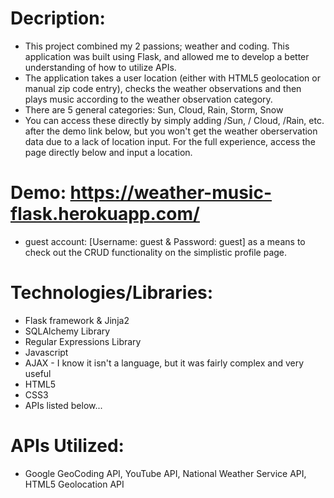# Decription:
- This project combined my 2 passions; weather and coding. This application was built using Flask, and allowed me to develop a better understanding of how to utilize APIs.
- The application takes a user location (either with HTML5 geolocation or manual zip code entry), checks the weather observations and then plays music according to the weather observation category. 
- There are 5 general categories: Sun, Cloud, Rain, Storm, Snow
- You can access these directly by simply adding /Sun, / Cloud, /Rain, etc. after the demo link below, but you won't get the weather oberservation data due to a lack of location input. For the full experience, access the page directly below and input a location. 

# Demo: https://weather-music-flask.herokuapp.com/
- guest account: [Username: guest & Password: guest] as a means to check out the CRUD functionality on the simplistic profile page.

# Technologies/Libraries:
- Flask framework & Jinja2
- SQLAlchemy Library
- Regular Expressions Library
- Javascript
- AJAX - I know it isn't a language, but it was fairly complex and very useful 
- HTML5
- CSS3
- APIs listed below...

# APIs Utilized:
- Google GeoCoding API, YouTube API, National Weather Service API, HTML5 Geolocation API
